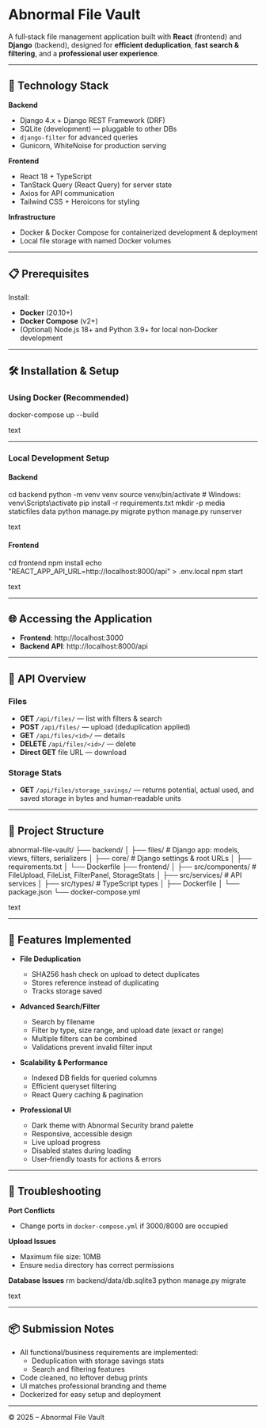 # Abnormal File Vault

A full‑stack file management application built with **React** (frontend) and **Django** (backend), designed for **efficient deduplication**, **fast search & filtering**, and a **professional user experience**.

---

## 🚀 Technology Stack

**Backend**
- Django 4.x + Django REST Framework (DRF)
- SQLite (development) — pluggable to other DBs
- `django-filter` for advanced queries
- Gunicorn, WhiteNoise for production serving

**Frontend**
- React 18 + TypeScript
- TanStack Query (React Query) for server state
- Axios for API communication
- Tailwind CSS + Heroicons for styling

**Infrastructure**
- Docker & Docker Compose for containerized development & deployment
- Local file storage with named Docker volumes

---

## 📋 Prerequisites

Install:
- **Docker** (20.10+)
- **Docker Compose** (v2+)
- (Optional) Node.js 18+ and Python 3.9+ for local non‑Docker development

---

## 🛠️ Installation & Setup

### Using Docker (Recommended)

docker-compose up --build

text

---

### Local Development Setup

#### Backend
cd backend
python -m venv venv
source venv/bin/activate # Windows: venv\Scripts\activate
pip install -r requirements.txt
mkdir -p media staticfiles data
python manage.py migrate
python manage.py runserver

text

#### Frontend
cd frontend
npm install
echo "REACT_APP_API_URL=http://localhost:8000/api" > .env.local
npm start

text

---

## 🌐 Accessing the Application

- **Frontend**: http://localhost:3000  
- **Backend API**: http://localhost:8000/api

---

## 📝 API Overview

### Files
- **GET** `/api/files/` — list with filters & search
- **POST** `/api/files/` — upload (deduplication applied)
- **GET** `/api/files/<id>/` — details
- **DELETE** `/api/files/<id>/` — delete
- **Direct GET** file URL — download

### Storage Stats
- **GET** `/api/files/storage_savings/` — returns potential, actual used, and saved storage in bytes and human‑readable units

---

## 📂 Project Structure

abnormal-file-vault/
├── backend/
│ ├── files/ # Django app: models, views, filters, serializers
│ ├── core/ # Django settings & root URLs
│ ├── requirements.txt
│ └── Dockerfile
├── frontend/
│ ├── src/components/ # FileUpload, FileList, FilterPanel, StorageStats
│ ├── src/services/ # API services
│ ├── src/types/ # TypeScript types
│ ├── Dockerfile
│ └── package.json
└── docker-compose.yml

text

---

## 🔧 Features Implemented

- **File Deduplication**  
  - SHA256 hash check on upload to detect duplicates
  - Stores reference instead of duplicating
  - Tracks storage saved

- **Advanced Search/Filter**  
  - Search by filename  
  - Filter by type, size range, and upload date (exact or range)  
  - Multiple filters can be combined  
  - Validations prevent invalid filter input

- **Scalability & Performance**  
  - Indexed DB fields for queried columns  
  - Efficient queryset filtering  
  - React Query caching & pagination

- **Professional UI**  
  - Dark theme with Abnormal Security brand palette  
  - Responsive, accessible design  
  - Live upload progress  
  - Disabled states during loading  
  - User‑friendly toasts for actions & errors

---

## 🐛 Troubleshooting

**Port Conflicts**
- Change ports in `docker-compose.yml` if 3000/8000 are occupied

**Upload Issues**
- Maximum file size: 10MB
- Ensure `media` directory has correct permissions

**Database Issues**
rm backend/data/db.sqlite3
python manage.py migrate

text

---

## 📦 Submission Notes

- All functional/business requirements are implemented:
  - Deduplication with storage savings stats
  - Search and filtering features
- Code cleaned, no leftover debug prints
- UI matches professional branding and theme
- Dockerized for easy setup and deployment

---

© 2025 – Abnormal File Vault